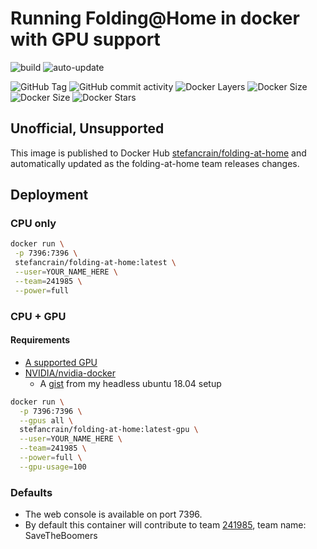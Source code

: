 # Running Folding@Home in docker with GPU support

![build](https://github.com/stefancrain/folding-at-home/workflows/folding-at-home/badge.svg)
![auto-update](https://github.com/stefancrain/folding-at-home/workflows/folding-at-home/badge.svg?event=schedule)

![GitHub Tag](https://badgen.net/github/tag/stefancrain/folding-at-home?icon=github&label=version)
![GitHub commit activity](https://badgen.net/github/last-commit/stefancrain/folding-at-home?icon=github&label=updated)
![Docker Layers](https://badgen.net/docker/pulls/stefancrain/folding-at-home?icon=docker&label=pulls)
![Docker Size](https://badgen.net/docker/size/stefancrain/folding-at-home/latest/amd64?icon=docker&label=latest)
![Docker Size](https://badgen.net/docker/size/stefancrain/folding-at-home/latest-gpu/amd64?icon=docker&label=latest-gpu)
![Docker Stars](https://badgen.net/docker/stars/stefancrain/folding-at-home?icon=docker)

## Unofficial, Unsupported

This image is published to Docker Hub [stefancrain/folding-at-home](https://hub.docker.com/repository/docker/stefancrain/folding-at-home) and automatically updated as the folding-at-home team releases changes.

## Deployment

### CPU only

```bash
docker run \
 -p 7396:7396 \
 stefancrain/folding-at-home:latest \
 --user=YOUR_NAME_HERE \
 --team=241985 \
 --power=full
```

### CPU + GPU

#### Requirements

- [A supported GPU](https://apps.foldingathome.org/GPUs.txt)
- [NVIDIA/nvidia-docker](https://github.com/NVIDIA/nvidia-docker)
  - A [gist](https://gist.github.com/stefancrain/0b4fe2ae29a15427a5d7040a9f7cdb5c) from my headless ubuntu 18.04 setup

```bash
docker run \
  -p 7396:7396 \
  --gpus all \
  stefancrain/folding-at-home:latest-gpu \
  --user=YOUR_NAME_HERE \
  --team=241985 \
  --power=full \
  --gpu-usage=100
```

### Defaults

- The web console is available on port 7396.
- By default this container will contribute to team [241985](https://stats.foldingathome.org/team/241985), team name: SaveTheBoomers
